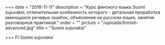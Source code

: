 +++
date = "2018-11-11"
description = "Курс финского языка Suomi sujuvaksi, отличительная особенность которого - детальная проработка имеющихся речевых ошибок, объяснение на русском языке, занятия разговорной практикой."
order = ""
picture = "/uploads/finnish-advanced.jpg"
title = "Suomi sujuvaksi"

+++
FI
Suomi sujuvaksi